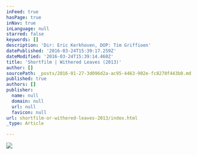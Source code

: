 ```yaml
---
inFeed: true
hasPage: true
inNav: true
inLanguage: null
starred: false
keywords: []
description: 'Dir: Eric Kerkhoven, DOP: Tim Griffioen'
datePublished: '2016-03-24T15:39:17.259Z'
dateModified: '2016-03-24T15:39:14.460Z'
title: 'Shortfilm | Withered Leaves (2013)'
author: []
sourcePath: _posts/2016-01-27-3d096d2a-ac95-4463-902e-fc8270f443b0.md
published: true
authors: []
publisher:
  name: null
  domain: null
  url: null
  favicon: null
url: shortfilm-or-withered-leaves-2013/index.html
_type: Article

---
```

![](https://s3-us-west-2.amazonaws.com/the-grid-img/p/2b475e3680cca9b1b787b4b019ac6d413402c7b3.jpg)
